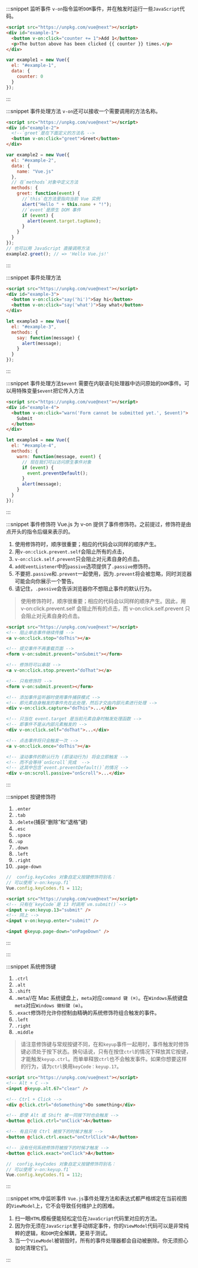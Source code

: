 :::snippet 监听事件
`v-on`指令监听`DOM`事件，并在触发时运行一些`JavaScript`代码。

```html
<script src="https://unpkg.com/vue@next"></script>
<div id="example-1">
  <button v-on:click="counter += 1">Add 1</button>
  <p>The button above has been clicked {{ counter }} times.</p>
</div>
```

```javascript
var example1 = new Vue({
  el: "#example-1",
  data: {
    counter: 0
  }
});
```

:::

:::snippet 事件处理方法
`v-on`还可以接收一个需要调用的方法名称。

```html
<script src="https://unpkg.com/vue@next"></script>
<div id="example-2">
  <!--`greet`是在下面定义的方法名 -->
  <button v-on:click="greet">Greet</button>
</div>
```

```javascript
var example2 = new Vue({
  el: "#example-2",
  data: {
    name: "Vue.js"
  },
  // 在`methods`对象中定义方法
  methods: {
    greet: function(event) {
      //`this`在方法里指向当前 Vue 实例
      alert("Hello " + this.name + "!");
      //`event`是原生 DOM 事件
      if (event) {
        alert(event.target.tagName);
      }
    }
  }
});
// 也可以用 JavaScript 直接调用方法
example2.greet(); // => 'Hello Vue.js!'
```

:::

:::snippet 事件处理方法

```html
<script src="https://unpkg.com/vue@next"></script>
<div id="example-3">
  <button v-on:click="say('hi')">Say hi</button>
  <button v-on:click="say('what')">Say what</button>
</div>
```

```javascript
let example3 = new Vue({
  el: "#example-3",
  methods: {
    say: function(message) {
      alert(message);
    }
  }
});
```

:::

:::snippet 事件处理方法`$event`
需要在内联语句处理器中访问原始的`DOM`事件。可以用特殊变量`$event`把它传入方法

```html
<script src="https://unpkg.com/vue@next"></script>
<div id="example-4">
  <button v-on:click="warn('Form cannot be submitted yet.', $event)">
    Submit
  </button>
</div>
```

```javascript
let example4 = new Vue({
  el: "#example-4",
  methods: {
    warn: function(message, event) {
      // 现在我们可以访问原生事件对象
      if (event) {
        event.preventDefault();
      }
      alert(message);
    }
  }
});
```

:::

:::snippet 事件修饰符
Vue.js 为 v-on 提供了事件修饰符。之前提过，修饰符是由点开头的指令后缀来表示的。
1. 使用修饰符时，顺序很重要；相应的代码会以同样的顺序产生。
2. 用`v-on:click.prevent.self`会阻止所有的点击，
3. `v-on:click.self.prevent`只会阻止对元素自身的点击。
4. `addEventListener`中的`passive`选项提供了`.passive`修饰符。
5. 不要把`.passive`和`.prevent`一起使用，因为`.prevent`将会被忽略，同时浏览器可能会向你展示一个警告。
6. 请记住，`.passive`会告诉浏览器你不想阻止事件的默认行为。

> 使用修饰符时，顺序很重要；相应的代码会以同样的顺序产生。因此，用 v-on:click.prevent.self 会阻止所有的点击，而 v-on:click.self.prevent 只会阻止对元素自身的点击。

```html
<script src="https://unpkg.com/vue@next"></script>
<!-- 阻止单击事件继续传播 -->
<a v-on:click.stop="doThis"></a>

<!-- 提交事件不再重载页面 -->
<form v-on:submit.prevent="onSubmit"></form>

<!-- 修饰符可以串联 -->
<a v-on:click.stop.prevent="doThat"></a>

<!-- 只有修饰符 -->
<form v-on:submit.prevent></form>

<!-- 添加事件监听器时使用事件捕获模式 -->
<!-- 即元素自身触发的事件先在此处理，然后才交由内部元素进行处理 -->
<div v-on:click.capture="doThis">...</div>

<!-- 只当在 event.target 是当前元素自身时触发处理函数 -->
<!-- 即事件不是从内部元素触发的 -->
<div v-on:click.self="doThat">...</div>

<!-- 点击事件将只会触发一次 -->
<a v-on:click.once="doThis"></a>

<!-- 滚动事件的默认行为 (即滚动行为) 将会立即触发 -->
<!-- 而不会等待`onScroll`完成  -->
<!-- 这其中包含`event.preventDefault()`的情况 -->
<div v-on:scroll.passive="onScroll">...</div>
```

:::

:::snippet 按键修饰符

1. `.enter`
2. `.tab`
3. `.delete`(捕获“删除”和“退格”键)
4. `.esc`
5. `.space`
6. `.up`
7. `.down`
8. `.left`
9. `.right`
10. `.page-down`

```javascript
//  config.keyCodes 对象自定义按键修饰符别名：
// 可以使用`v-on:keyup.f1`
Vue.config.keyCodes.f1 = 112;
```

```html
<script src="https://unpkg.com/vue@next"></script>
<!-- 只有在`keyCode`是 13 时调用`vm.submit()`-->
<input v-on:keyup.13="submit" />
<!-- 同上 -->
<input v-on:keyup.enter="submit" />

<input @keyup.page-down="onPageDown" />
```

:::

:::

:::snippet 系统修饰键

1. `.ctrl`
2. `.alt`
3. `.shift`
4. `.meta`//在 Mac 系统键盘上，`meta`对应`command 键 (⌘)`。在`Windows`系统键盘`meta`对应`Windows 徽标键 (⊞)`。
5. `.exact`修饰符允许你控制由精确的系统修饰符组合触发的事件。
6. `.left`
7. `.right`
8. `.middle`

> 请注意修饰键与常规按键不同，在和`keyup`事件一起用时，事件触发时修饰键必须处于按下状态。换句话说，只有在按住`ctrl`的情况下释放其它按键，才能触发`keyup.ctrl`。而单单释放`ctrl`也不会触发事件。如果你想要这样的行为，请为`ctrl`换用`keyCode：keyup.17`。

```html
<script src="https://unpkg.com/vue@next"></script>
<!-- Alt + C -->
<input @keyup.alt.67="clear" />

<!-- Ctrl + Click -->
<div @click.ctrl="doSomething">Do something</div>

<!-- 即使 Alt 或 Shift 被一同按下时也会触发 -->
<button @click.ctrl="onClick">A</button>

<!-- 有且只有 Ctrl 被按下的时候才触发 -->
<button @click.ctrl.exact="onCtrlClick">A</button>

<!-- 没有任何系统修饰符被按下的时候才触发 -->
<button @click.exact="onClick">A</button>
```

```javascript
//  config.keyCodes 对象自定义按键修饰符别名：
// 可以使用`v-on:keyup.f1`
Vue.config.keyCodes.f1 = 112;
```

:::

:::snippet `HTML`中监听事件
`Vue.js`事件处理方法和表达式都严格绑定在当前视图的`ViewModel`上，它不会导致任何维护上的困难。

1. 扫一眼`HTML`模板便能轻松定位在`JavaScript`代码里对应的方法。
2. 因为你无须在`JavaScript`里手动绑定事件，你的`ViewModel`代码可以是非常纯粹的逻辑，和`DOM`完全解耦，更易于测试。
3. 当一个`ViewModel`被销毁时，所有的事件处理器都会自动被删除。你无须担心如何清理它们。

:::
